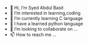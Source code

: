 - 👋 Hi, I’m Syed Abdul Basit
- 👀 I’m interested in learning,coding
- 🌱 I’m currently learning C language
- 🌱 I have a learned python language
- 💞️ I’m looking to collaborate on ...
- 📫 How to reach me ...

<!---
syedabdulbasit-ned/syedabdulbasit-ned is a ✨ special ✨ repository because its `README.md` (this file) appears on your GitHub profile.
You can click the Preview link to take a look at your changes.
--->
